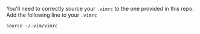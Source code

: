 You'll need to correctly source your `.vimrc` to the one provided in this repo. Add the following line to your `.vimrc`

```console
source ~/.vim/vimrc
```
